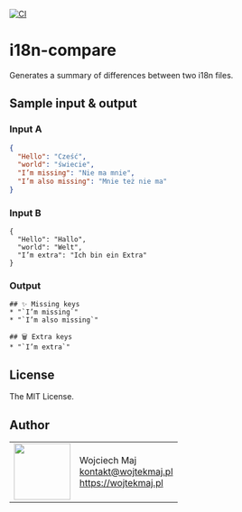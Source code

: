 [![CI](https://github.com/wojtekmaj/i18n-compare/actions/workflows/ci.yml/badge.svg)](https://github.com/wojtekmaj/i18n-compare/actions)

# i18n-compare

Generates a summary of differences between two i18n files.

## Sample input & output

### Input A

```json
{
  "Hello": "Cześć",
  "world": "świecie",
  "I’m missing": "Nie ma mnie",
  "I’m also missing": "Mnie też nie ma"
}
```

### Input B

```
{
  "Hello": "Hallo",
  "world": "Welt",
  "I’m extra": "Ich bin ein Extra"
}
```

### Output

```
## ✨ Missing keys
* "`I’m missing`"
* "`I’m also missing`"

## 🗑️ Extra keys
* "`I’m extra`"
```

## License

The MIT License.

## Author

<table>
  <tr>
    <td>
      <img src="https://github.com/wojtekmaj.png?s=100" width="100">
    </td>
    <td>
      Wojciech Maj<br />
      <a href="mailto:kontakt@wojtekmaj.pl">kontakt@wojtekmaj.pl</a><br />
      <a href="https://wojtekmaj.pl">https://wojtekmaj.pl</a>
    </td>
  </tr>
</table>
